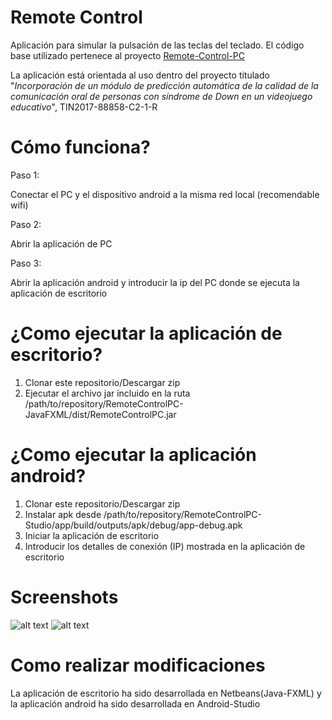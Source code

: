 # Remote Control
Aplicación para simular la pulsación de las teclas del teclado. El código base utilizado pertenece al proyecto <a href='https://github.com/varunon9/Remote-Control-PC'>Remote-Control-PC</a>

La aplicación está orientada al uso dentro del proyecto titulado "<i>Incorporación de un módulo de predicción automática de la calidad de la comunicación oral de personas con síndrome de Down en un videojuego educativo</i>", TIN2017-88858-C2-1-R


# Cómo funciona?
<p>Paso 1:</p>
<p>Conectar el PC y el dispositivo android a la misma red local (recomendable wifi)</p>
<p>Paso 2:</p>
<p>Abrir la aplicación de PC</p>
<p>Paso 3:</p>
<p>Abrir la aplicación android y introducir la ip del PC donde se ejecuta la aplicación de escritorio</p>

# ¿Como ejecutar la aplicación de escritorio?
<ol>
  <li>Clonar este repositorio/Descargar zip</li>
  <li>Ejecutar el archivo jar incluido en la ruta /path/to/repository/RemoteControlPC-JavaFXML/dist/RemoteControlPC.jar</li>
</ol>

# ¿Como ejecutar la aplicación android?
<ol>
  <li>Clonar este repositorio/Descargar zip</li>
  <li>Instalar apk desde /path/to/repository/RemoteControlPC-Studio/app/build/outputs/apk/debug/app-debug.apk</li>
  <li>Iniciar la aplicación de escritorio</li>
  <li>Introducir los detalles de conexión (IP) mostrada en la aplicación de escritorio</li>
</ol>

# Screenshots
![alt text](https://github.com/macoas/remoteControl/blob/master/Screenshots/Pantalla%20de%20botones.png)
![alt text](https://github.com/macoas/remoteControl/blob/master/Screenshots/Pantalla%20principal.png)

# Como realizar modificaciones
La aplicación de escritorio ha sido desarrollada en Netbeans(Java-FXML) y la aplicación android ha sido desarrollada en Android-Studio
